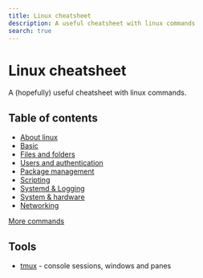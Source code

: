 ```yaml
---
title: Linux cheatsheet
description: A useful cheatsheet with linux commands
search: true
---
```


# Linux cheatsheet

A (hopefully) useful cheatsheet with linux commands.

## Table of contents

* [About linux](pages/about-linux.md)
* [Basic](pages/basics)
* [Files and folders](pages/files-folders)
* [Users and authentication](pages/users-and-authentication)
* [Package management](pages/package-management)
* [Scripting](pages/scripting)
* [Systemd & Logging](pages/systemd-and-logging)
* [System & hardware](pages/system-and-hardware)
* [Networking](pages/networking)

[More commands](pages/more-commands.md)

## Tools

* [tmux](pages/tools/tmux.md) - console sessions, windows and panes
